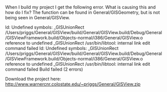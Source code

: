 When I build my project I get the following error. What is causing this and how do I fix? The function can be found in General/GISGeometry, but is not being seen in General/GISView.

ld: Undefined symbols:
_GISUnionRect
/Users/priggs/General/GISView/build/General/GISView.build/Debug/General/GISViewFramework.build/Objects-normal/i386/General/GISView.o reference to undefined _GISUnionRect
/usr/bin/libtool: internal link edit command failed
		ld: Undefined symbols:
		_GISUnionRect
		/Users/priggs/General/GISView/build/General/GISView.build/Debug/General/GISViewFramework.build/Objects-normal/i386/General/GISView.o reference to undefined _GISUnionRect
		/usr/bin/libtool: internal link edit command failed
Build failed (2 errors)

Download the project here:
http://www.warnercnr.colostate.edu/~priggs/General/GISView.zip
